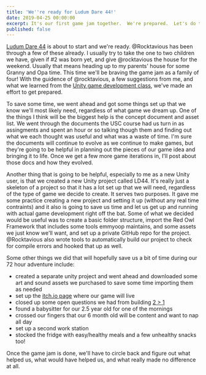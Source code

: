 ```yaml
---
title: 'We''re ready for Ludum Dare 44!'
date: 2019-04-25 00:00:00
excerpt: It's our first game jam together.  We're prepared.  Let's do this!
published: false
---
```


[Ludum Dare 44](https://ldjam.com/) is about to start and we're ready.  @Rocktavious has been through a few of these already.  I usually try to take the one to two children we have, given if #2 was born yet, and give @rocktavious the house for the weekend.  Usually that means heading up to my parents' house for some Granny and Opa time.  This time we'll be braving the game jam as a family of four!  With the guidence of @rocktavious, a few suggestions from me, and what we learned from the [Unity game development class](https://unity.com/learn/unity-usc-games-unlocked), we've made an effort to get prepared.

To save some time, we went ahead and got some things set up that we know we'll most likely need, regardless of what game we dream up.  One of the things I think will be the biggest help is the concept document and asset list.  We went through the documents the USC course had us turn in as assingments and spent an hour or so talking though them and finding out what we each thought was useful and what was a waste of time.  I'm sure the documents will continue to evolve as we continue to make games, but they're going to be helpful in planning out the pieces of our game idea and bringing it to life.  Once we get a few more game iterations in, I'll post about those docs and how they evolved.

Another thing that is going to be helpful, especially to me as a new Unity user, is that we created a new Unity project called LD44.  It's really just a skeleton of a project so that it has a lot set up that we will need, regardless of the type of game we decide to create.  It serves two purposes.  It gave me some practice creating a new project and setting it up (without any real time contraints) and it also is going to save us time and let us get up and running with actual game development right off the bat.  Some of what we decided would be useful was to create a basic folder structure, import the Red Owl Framework that includes some tools emmyoop maintains, and some assets we just know we'll want, and set up a private GitHub repo for the project.  @Rocktavious also wrote tools to automatically build our project to check for compile errors and hooked that up as well.

Some other things we did that will hopefully save us a bit of time during our 72 hour adventure include:

* created a separate unity project and went ahead and downloaded some art and sound assets we purchased to save some time importing them as needed
* set up the [itch.io page](https://redowlgames.itch.io/ld44) where our game will live
* closed up some open questions we had from building [2 > 1](https://redowlgames.com/project/2gt1)
* found a babysitter for our 2.5 year old for one of the mornings
* crossed our fingers that our 6 month old will be content and want to nap all day
* set up a second work station
* stocked the fridge with easy/healthy meals and a few unhealthy snacks too!

Once the game jam is done, we'll have to circle back and figure out what helped us, what would have helped us, and what really made no difference at all.
